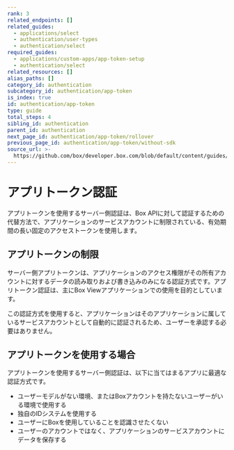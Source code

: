 ```yaml
---
rank: 3
related_endpoints: []
related_guides:
  - applications/select
  - authentication/user-types
  - authentication/select
required_guides:
  - applications/custom-apps/app-token-setup
  - authentication/select
related_resources: []
alias_paths: []
category_id: authentication
subcategory_id: authentication/app-token
is_index: true
id: authentication/app-token
type: guide
total_steps: 4
sibling_id: authentication
parent_id: authentication
next_page_id: authentication/app-token/rollover
previous_page_id: authentication/app-token/without-sdk
source_url: >-
  https://github.com/box/developer.box.com/blob/default/content/guides/authentication/app-token/index.md
---
```

# アプリトークン認証

アプリトークンを使用するサーバー側認証は、Box APIに対して認証するための代替方法で、アプリケーションのサービスアカウントに制限されている、有効期間の長い固定のアクセストークンを使用します。

## アプリトークンの制限

サーバー側アプリトークンは、アプリケーションのアクセス権限がその所有アカウントに対するデータの読み取りおよび書き込みのみになる認証方式です。アプリトークン認証は、主にBox Viewアプリケーションでの使用を目的としています。

この認証方式を使用すると、アプリケーションはそのアプリケーションに属しているサービスアカウントとして自動的に認証されるため、ユーザーを承認する必要はありません。

## アプリトークンを使用する場合

アプリトークンを使用するサーバー側認証は、以下に当てはまるアプリに最適な認証方式です。

* ユーザーモデルがない環境、またはBoxアカウントを持たないユーザーがいる環境で使用する
* 独自のIDシステムを使用する
* ユーザーにBoxを使用していることを認識させたくない
* ユーザーのアカウントではなく、アプリケーションのサービスアカウントにデータを保存する
